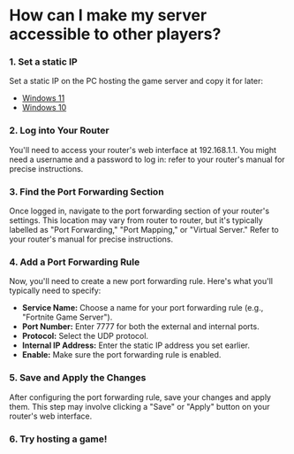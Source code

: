 # How can I make my server accessible to other players?

### 1. Set a static IP

Set a static IP on the PC hosting the game server and copy it for later:

- [Windows 11](https://pureinfotech.com/set-static-ip-address-windows-11/)
- [Windows 10](https://pureinfotech.com/set-static-ip-address-windows-10/)


### 2. Log into Your Router

You'll need to access your router's web interface at 192.168.1.1.
You might need a username and a password to log in: refer to your router's manual for precise instructions.

### 3. Find the Port Forwarding Section

Once logged in, navigate to the port forwarding section of your router's settings. 
This location may vary from router to router, but it's typically labelled as "Port Forwarding," "Port Mapping," or "Virtual Server."
Refer to your router's manual for precise instructions.

### 4. Add a Port Forwarding Rule

Now, you'll need to create a new port forwarding rule. Here's what you'll typically need to specify:

- **Service Name:** Choose a name for your port forwarding rule (e.g., "Fortnite Game Server").
- **Port Number:** Enter 7777 for both the external and internal ports.
- **Protocol:** Select the UDP protocol.
- **Internal IP Address:** Enter the static IP address you set earlier.
- **Enable:** Make sure the port forwarding rule is enabled.

### 5. Save and Apply the Changes

After configuring the port forwarding rule, save your changes and apply them. 
This step may involve clicking a "Save" or "Apply" button on your router's web interface.

### 6. Try hosting a game!
